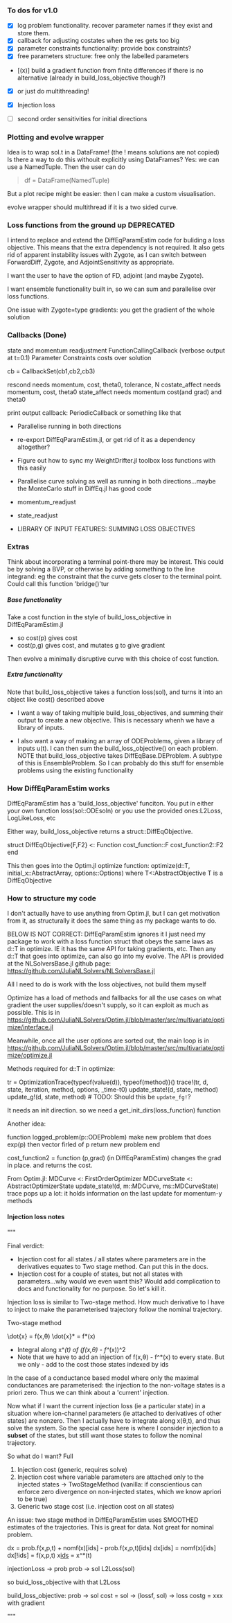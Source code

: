 ### To dos for v1.0

-[x] log problem functionality. recover parameter names if they exist and store them.
- [x] callback for adjusting costates when the res gets too big
- [x] parameter constraints functionality: provide box constraints?
- [x] free parameters structure: free only the labelled parameters
- [(x)] build a gradient function from finite differences if there is no alternative (already in build_loss_objective though?)
- [x] or just do multithreading!
- [x] Injection loss
- [ ] second order sensitivities for initial directions



### Plotting and evolve wrapper

Idea is to wrap sol.t in a DataFrame! (the ! means solutions are not copied)
Is there a way to do this withouit explicitly using DataFrames?
Yes: we can use a NamedTuple. Then the user can do 
> df = DataFrame(NamedTuple)

But a plot recipe might be easier: then I can make a custom visualisation.



evolve wrapper should multithread if it is a two sided curve. 




### Loss functions from the ground up DEPRECATED

I intend to replace and extend the DiffEqParamEstim code for buliding a loss objective. This means that the extra dependency is not required. It also gets rid of apparent instability issues with Zygote, as I can switch between ForwardDiff, Zygote, and AdjointSensitivity as appropriate.

I want the user to have the option of FD, adjoint (and maybe Zygote).

I want ensemble functionality built in, so we can sum and parallelise over loss functions.


One issue with Zygote=type gradients: you get the gradient of the whole solution

### Callbacks (Done)
state and momentum readjustment
FunctionCallingCallback (verbose output at t=0.1)
Parameter Constraints
costs over solution

cb = CallbackSet(cb1,cb2,cb3) 


rescond needs momentum, cost, theta0, tolerance, N
costate_affect needs momentum, cost, theta0
state_affect needs momentum cost(and grad) and theta0

print output callback: PeriodicCallback or something like that


- Parallelise running in both directions
- re-export DiffEqParamEstim.jl, or get rid of it as a dependency altogether?
- Figure out how to sync my WeightDrifter.jl toolbox loss functions with this easily
- Parallelise curve solving as well as running in both directions...maybe the MonteCarlo stuff in DiffEq.jl has good code 

- momentum_readjust
- state_readjust

- LIBRARY OF INPUT FEATURES: SUMMING LOSS OBJECTIVES


### Extras

Think about incorporating a terminal point-there may be interest. This could be by solving a BVP, or otherwise by adding something to the line integrand: eg the constraint that the curve gets closer to the terminal point. Could call this function 'bridge()'tur


##### Base functionality
Take a cost function in the style of build_loss_objective in DiffEqParamEstim.jl
- so cost(p) gives cost
- cost(p,g) gives cost, and mutates g to give gradient


Then evolve a minimally disruptive curve with this choice of cost function.


##### Extra functionality
Note that build_loss_objective takes a function loss(sol), and turns it into an object like cost() described above
- I want a way of taking multiple build_loss_objectives, and summing their output to create a new objective. This is necessary whenh we have a library of inputs.

- I also want a way of making an array of ODEProblems, given a library of inputs u(t). I can then sum the build_loss_objective() on each problem.
NOTE that build_loss_objective takes DiffEqBase.DEProblem. A subtype of this is EnsembleProblem. So I can probably do this stuff for ensemble problems using the existing functionality

### How DiffEqParamEstim works

DiffEqParamEstim has a 'build_loss_objective' funciton. You put in either your own function loss(sol::ODEsoln) or you use the provided ones:L2Loss, LogLikeLoss, etc

Either way, build_loss_objective returns a struct::DiffEqObjective.

struct DiffEqObjective{F,F2} <: Function
  cost_function::F
  cost_function2::F2
end

This then goes into the Optim.jl optimize function:
optimize(d::T, initial_x::AbstractArray, options::Options) where T<:AbstractObjective
T is a DiffEqObjective



### How to structure my code

I don't actually have to use anything from Optim.jl, but I can get motivation from it, as structurally it does the same thing as my package wants to do.


BELOW IS NOT CORRECT: DiffEqParamEstim ignores it
I just need my package to work with a loss function struct that obeys the same laws as d::T in optimize. IE it has the same API for taking gradients, etc. Then any d::T that goes into optimize, can also go into my evolve. The API is provided at the NLSolversBase.jl github page:
https://github.com/JuliaNLSolvers/NLSolversBase.jl

All I need to do is work with the loss objectives, not build them myself


Optimize has a load of methods and fallbacks for all the use cases on what gradient the user supplies/doesn't supply, so it can exploit as much as possible. This is in
https://github.com/JuliaNLSolvers/Optim.jl/blob/master/src/multivariate/optimize/interface.jl

Meanwhile, once all the user options are sorted out, the main loop is in
https://github.com/JuliaNLSolvers/Optim.jl/blob/master/src/multivariate/optimize/optimize.jl


Methods required for d::T in optimize:

tr = OptimizationTrace{typeof(value(d)), typeof(method)}()
trace!(tr, d, state, iteration, method, options, _time-t0)
update_state!(d, state, method)
update_g!(d, state, method) # TODO: Should this be `update_fg!`?


It needs an init direction. so we need a get_init_dirs(loss_function) function

Another idea:

function logged_problem(p::ODEProblem)
make new problem that does exp(p) then vector firled of p
return new problem
end


cost_function2 = function (p,grad)  (in DiffEqParamEstim)
changes the grad in place. and returns the cost.



From Optim.jl:
MDCurve <: FirstOrderOptimizer 
MDCurveState <: AbstractOptimizerState
update_state!(d, m::MDCurve, ms::MDCurveState)
trace pops up a lot: it holds information on the last update for momentum-y methods


#### Injection loss notes


"""

Final verdict: 
- Injection cost for all states / all states where parameters are in the derivatives equates to Two stage method. Can put this in the docs.
- Injection cost for a couple of states, but not all states with parameters...why would we even want this? Would add complication to docs and functionality for no purpose. So let's kill it.


Injection loss is similar to Two-stage method. How much derivative to I have to inject to make the parameterised trajectory follow the nominal trajectory.

Two-stage method

\dot{x} = f(x,θ)
\dot{x}* = f*(x)

- Integral along x^*(t) of (f(x,θ) - f^*(x))^2
- Note that we have to add an injection of f(x,θ) - f^*(x) to every state. But we only - add to the cost those states indexed by ids

In the case of a conductance based model where only the maximal conductances are parameterised: the injection to the non-voltage states is a priori zero. Thus we can think about a 'current' injection.

Now what if I want the current injection loss (ie a particular state) in a situation where ion-channel parameters (ie attached to derivatives of other states) are nonzero. Then I actually have to integrate along x(θ,t), and thus solve the system. So the special case here is where I consider injection to a **subset** of the states, but still want those states to follow the nominal trajectory.



So what do I want? Full
1) Injection cost (generic, requires solve)
2) Injection cost where variable parameters are attached only to the injected states 
    -> TwoStageMethod (vanilla: if conscientious can enforce zero divergence on non-injected states, which we know apriori to be true)
3) Generic two stage cost (i.e. injection cost on all states)


An issue: two stage method in DiffEqParamEstim uses SMOOTHED estimates of the trajectories. This is great for data. Not great for nominal problem.


dx  = prob.f(x,p,t) + nomf(x)[ids] - prob.f(x,p,t)[ids]
dx[ids]    = nomf(x)[ids]
dx[!ids] = f(x,p,t)
x[ids](t) = x^*(t)

injectionLoss -> prob
prob -> sol
L2Loss(sol)

so buid_loss_objective with that L2Loss

build_loss_objective:
prob -> sol
cost = sol -> (lossf, sol) -> loss
costg = xxx with gradient

"""
